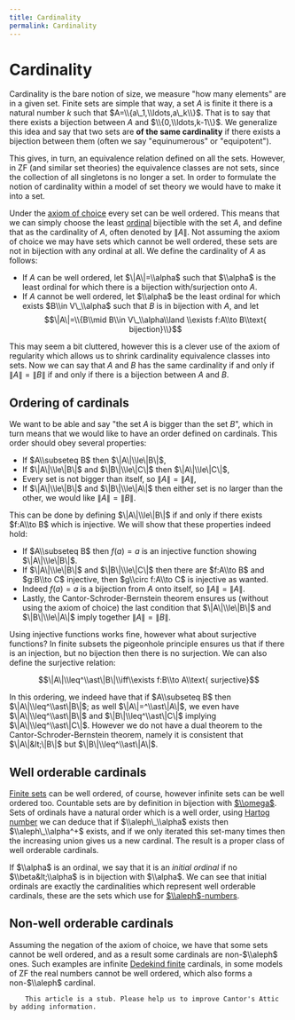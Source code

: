 ```yaml
---
title: Cardinality
permalink: Cardinality
---
```

# Cardinality











  
Cardinality is the bare notion of size, we measure "how many elements"
are in a given set. Finite sets are simple that way, a set $A$ is finite
it there is a natural number $k$ such that $A=\\{a\_1,\\ldots,a\_k\\}$.
That is to say that there exists a bijection between $A$ and
$\\{0,\\ldots,k-1\\}$. We generalize this idea and say that two sets are
**of the same cardinality** if there exists a bijection between them
(often we say "equinumerous" or "equipotent").

This gives, in turn, an equivalence relation defined on all the sets.
However, in ZF (and similar set theories) the equivalence classes are
not sets, since the collection of all singletons is no longer a set. In
order to formulate the notion of cardinality within a model of set
theory we would have to make it into a set.

Under the
<a href="/Axiom_of_Choice" class="mw-redirect" title="Axiom of Choice">axiom of choice</a>
every set can be well ordered. This means that we can simply choose the
least
[ordinal](/Ordinal "Ordinal")
bijectible with the set $A$, and define that as the cardinality of $A$,
often denoted by $\|A\|$. Not assuming the axiom of choice we may have
sets which cannot be well ordered, these sets are not in bijection with
any ordinal at all. We define the cardinality of $A$ as follows:

-   If $A$ can be well ordered, let $\|A\|=\\alpha$ such that $\\alpha$
    is the least ordinal for which there is a bijection with/surjection
    onto $A$.
-   If $A$ cannot be well ordered, let $\\alpha$ be the least ordinal
    for which exists $B\\in V\_\\alpha$ such that $B$ is in bijection
    with $A$, and let $$\|A\|=\\{B\\mid B\\in V\_\\alpha\\land \\exists
    f:A\\to B\\text{ bijection}\\}$$

This may seem a bit cluttered, however this is a clever use of the axiom
of regularity which allows us to shrink cardinality equivalence classes
into sets. Now we can say that $A$ and $B$ has the same cardinality if
and only if $\|A\|=\|B\|$ if and only if there is a bijection between
$A$ and $B$.

## Ordering of cardinals

We want to be able and say "the set $A$ is bigger than the set $B$",
which in turn means that we would like to have an order defined on
cardinals. This order should obey several properties:

-   If $A\\subseteq B$ then $\|A\|\\le\|B\|$,
-   If $\|A\|\\le\|B\|$ and $\|B\|\\le\|C\|$ then $\|A\|\\le\|C\|$,
-   Every set is not bigger than itself, so $\|A\|=\|A\|$,
-   If $\|A\|\\le\|B\|$ and $\|B\|\\le\|A\|$ then either set is no
    larger than the other, we would like $\|A\|=\|B\|$.

This can be done by defining $\|A\|\\le\|B\|$ if and only if there
exists $f:A\\to B$ which is injective. We will show that these
properties indeed hold:

-   If $A\\subseteq B$ then $f(a)=a$ is an injective function showing
    $\|A\|\\le\|B\|$.
-   If $\|A\|\\le\|B\|$ and $\|B\|\\le\|C\|$ then there are $f:A\\to B$
    and $g:B\\to C$ injective, then $g\\circ f:A\\to C$ is injective as
    wanted.
-   Indeed $f(a)=a$ is a bijection from $A$ onto itself, so
    $\|A\|=\|A\|$.
-   Lastly, the Cantor-Schroder-Bernstein theorem ensures us (without
    using the axiom of choice) the last condition that $\|A\|\\le\|B\|$
    and $\|B\|\\le\|A\|$ imply together $\|A\|=\|B\|$.

Using injective functions works fine, however what about surjective
functions? In finite subsets the pigeonhole principle ensures us that if
there is an injection, but no bijection then there is no surjection. We
can also define the surjective relation:

$$\|A\|\\leq^\\ast\|B\|\\iff\\exists f:B\\to A\\text{ surjective}$$

In this ordering, we indeed have that if $A\\subseteq B$ then
$\|A\|\\leq^\\ast\|B\|$; as well $\|A\|=^\\ast\|A\|$, we even have
$\|A\|\\leq^\\ast\|B\|$ and $\|B\|\\leq^\\ast\|C\|$ implying
$\|A\|\\leq^\\ast\|C\|$. However we do not have a dual theorem to the
Cantor-Schroder-Bernstein theorem, namely it is consistent that
$\|A\|&lt;\|B\|$ but $\|B\|\\leq^\\ast\|A\|$.

## Well orderable cardinals

[Finite
sets](/Parlour "Parlour")
can be well ordered, of course, however infinite sets can be well
ordered too. Countable sets are by definition in bijection with
[$\\omega$](/Omega "Omega").
Sets of ordinals have a natural order which is a well order, using
[Hartog
number](/Hartog_number "Hartog number")
we can deduce that if $\\aleph\_\\alpha$ exists then
$\\aleph\_\\alpha^+$ exists, and if we only iterated this set-many times
then the increasing union gives us a new cardinal. The result is a
proper class of well orderable cardinals.

If $\\alpha$ is an ordinal, we say that it is an *initial ordinal* if no
$\\beta&lt;\\alpha$ is in bijection with $\\alpha$. We can see that
initial ordinals are exactly the cardinalities which represent well
orderable cardinals, these are the sets which use for
[$\\aleph$-numbers](/Aleph "Aleph").

  

## Non-well orderable cardinals

Assuming the negation of the axiom of choice, we have that some sets
cannot be well ordered, and as a result some cardinals are non-$\\aleph$
ones. Such examples are infinite
<a href="/D-finite" class="mw-redirect" title="D-finite">Dedekind finite</a>
cardinals, in some models of ZF the real numbers cannot be well ordered,
which also forms a non-$\\aleph$ cardinal.

  

        This article is a stub. Please help us to improve Cantor's Attic by adding information.


